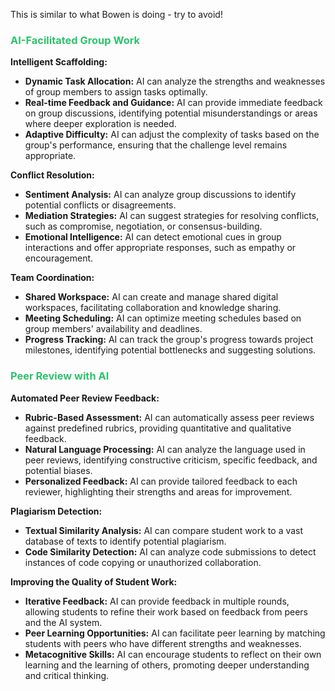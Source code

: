 This is similar to what Bowen is doing - try to avoid!
### <font color="#2DC26B">AI-Facilitated Group Work</font>

**Intelligent Scaffolding:**

- **Dynamic Task Allocation:** AI can analyze the strengths and weaknesses of group members to assign tasks optimally.
- **Real-time Feedback and Guidance:** AI can provide immediate feedback on group discussions, identifying potential misunderstandings or areas where deeper exploration is needed.
- **Adaptive Difficulty:** AI can adjust the complexity of tasks based on the group's performance, ensuring that the challenge level remains appropriate.

**Conflict Resolution:**

- **Sentiment Analysis:** AI can analyze group discussions to identify potential conflicts or disagreements.
- **Mediation Strategies:** AI can suggest strategies for resolving conflicts, such as compromise, negotiation, or consensus-building.
- **Emotional Intelligence:** AI can detect emotional cues in group interactions and offer appropriate responses, such as empathy or encouragement.

**Team Coordination:**

- **Shared Workspace:** AI can create and manage shared digital workspaces, facilitating collaboration and knowledge sharing.
- **Meeting Scheduling:** AI can optimize meeting schedules based on group members' availability and deadlines.
- **Progress Tracking:** AI can track the group's progress towards project milestones, identifying potential bottlenecks and suggesting solutions.

### <font color="#2DC26B">Peer Review with AI</font>

**Automated Peer Review Feedback:**

- **Rubric-Based Assessment:** AI can automatically assess peer reviews against predefined rubrics, providing quantitative and qualitative feedback.
- **Natural Language Processing:** AI can analyze the language used in peer reviews, identifying constructive criticism, specific feedback, and potential biases.
- **Personalized Feedback:** AI can provide tailored feedback to each reviewer, highlighting their strengths and areas for improvement.

**Plagiarism Detection:**

- **Textual Similarity Analysis:** AI can compare student work to a vast database of texts to identify potential plagiarism.
- **Code Similarity Detection:** AI can analyze code submissions to detect instances of code copying or unauthorized collaboration.

**Improving the Quality of Student Work:**

- **Iterative Feedback:** AI can provide feedback in multiple rounds, allowing students to refine their work based on feedback from peers and the AI system.
- **Peer Learning Opportunities:** AI can facilitate peer learning by matching students with peers who have different strengths and weaknesses.
- **Metacognitive Skills:** AI can encourage students to reflect on their own learning and the learning of others, promoting deeper understanding and critical thinking.